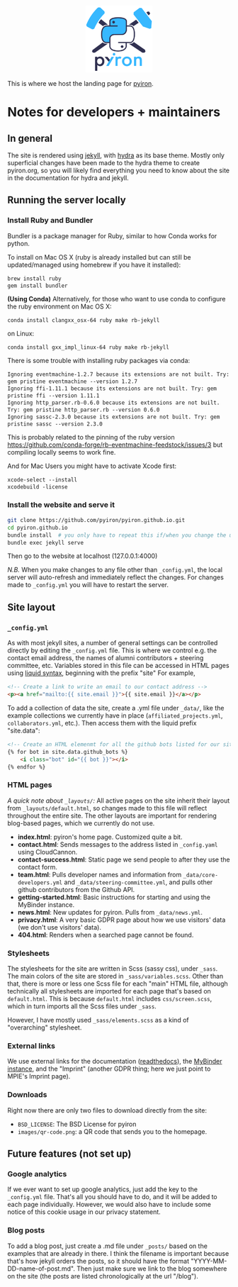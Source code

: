 <p align="center"><img src="images/logo_dark.png" alt="pyiron logo" width="150px;"/></p>

This is where we host the landing page for [pyiron](https://pyiron.org).

# Notes for developers + maintainers
## In general
The site is rendered using [jekyll](https://jekyllrb.com/), with [hydra](https://jekyll-themes.com/hydra/) as its base theme.
Mostly only superficial changes have been made to the hydra theme to create pyiron.org, so you will likely find everything
you need to know about the site in the documentation for hydra and jekyll.

## Running the server locally
### Install Ruby and Bundler
Bundler is a package manager for Ruby, similar to how Conda works for python.

To install on Mac OS X (ruby is already installed but can still be updated/managed using homebrew if you have it installed):
```
brew install ruby
gem install bundler
```

**(Using Conda)**
Alternatively, for those who want to use conda to configure the ruby environment on Mac OS X:
```
conda install clangxx_osx-64 ruby make rb-jekyll
```
on Linux:
```
conda install gxx_impl_linux-64 ruby make rb-jekyll
```

There is some trouble with installing ruby packages via conda: 
```
Ignoring eventmachine-1.2.7 because its extensions are not built. Try: gem pristine eventmachine --version 1.2.7
Ignoring ffi-1.11.1 because its extensions are not built. Try: gem pristine ffi --version 1.11.1
Ignoring http_parser.rb-0.6.0 because its extensions are not built. Try: gem pristine http_parser.rb --version 0.6.0
Ignoring sassc-2.3.0 because its extensions are not built. Try: gem pristine sassc --version 2.3.0
```
This is probably related to the pinning of the ruby version https://github.com/conda-forge/rb-eventmachine-feedstock/issues/3
but compiling locally seems to work fine. 

And for Mac Users you might have to activate Xcode first:
```
xcode-select --install
xcodebuild -license
```

### Install the website and serve it
```bash
git clone https://github.com/pyiron/pyiron.github.io.git
cd pyiron.github.io
bundle install  # you only have to repeat this if/when you change the underlying site layout.
bundle exec jekyll serve
```
Then go to the website at localhost (127.0.0.1:4000)

_N.B._ When you make changes to any file other than `_config.yml`, the local server will auto-refresh and immediately reflect the changes. For
changes made to `_config.yml` you will have to restart the server.

## Site layout

### `_config.yml`

As with most jekyll sites, a number of general settings can be controlled directly by editing the `_config.yml` file.
This is where we control e.g. the contact email address, the names of alumni contributors + steering committee, etc.
Variables stored in this file can be accessed in HTML pages using [liquid syntax](https://shopify.github.io/liquid/basics/introduction/),
beginning with the prefix "site" For example,

```html
<!-- Create a link to write an email to our contact address -->
<p><a href="mailto:{{ site.email }}">{{ site.email }}</a></p>
```

To add a collection of data the site, create a .yml file under `_data/`,
like the example collections we currently have in place (`affiliated_projects.yml`, `collaborators.yml`, etc.). Then access them with the liquid prefix "site.data":

```html
<!-- Create an HTML elemenmt for all the github bots listed for our site -->
{% for bot in site.data.github_bots %}
	<i class="bot" id="{{ bot }}"></i>
{% endfor %}
```

### HTML pages
_A quick note about `_layouts/`:_
All active pages on the site inherit their layout from `_layouts/default.html`, so changes made to this file will reflect throughout
the entire site. The other layouts are important for rendering blog-based pages, which we currently do not use.

- **index.html**: pyiron's home page. Customized quite a bit.
- **contact.html**: Sends messages to the address listed in `_config.yaml` using CloudCannon.
- **contact-success.html**: Static page we send people to after they use the contact form.
- **team.html**: Pulls developer names and information from `_data/core-developers.yml` and `_data/steering-committee.yml`, and pulls other github contributors from the Github API.
- **getting-started.html**: Basic instructions for starting and using the MyBinder instance.
- **news.html**: New updates for pyiron. Pulls from `_data/news.yml`.
- **privacy.html**: A very basic GDPR page about how we use visitors' data (we don't use visitors' data).
- **404.html**: Renders when a searched page cannot be found.

### Stylesheets
The stylesheets for the site are written in Scss (sassy css), under `_sass`. The main colors of the site are stored in `_sass/variables.scss`.
Other than that, there is more or less one Scss file for each "main" HTML file, although technically all stylesheets are imported for each
page that's based on `default.html`. This is because `default.html` includes `css/screen.scss`, which in turn imports all the Scss files under `_sass`.

However, I have mostly used `_sass/elements.scss` as a kind of "overarching" stylesheet.

### External links
We use external links for the documentation ([readthedocs](https://pyiron.readthedocs.io/en/latest/)), the
[MyBinder instance](https://mybinder.org/v2/gh/pyiron/pyiron/master), and the "Imprint" (another GDPR thing;
here we just point to MPIE's Imprint page).

### Downloads
Right now there are only two files to download directly from the site:
- `BSD_LICENSE`: The BSD License for pyiron
- `images/qr-code.png`: a QR code that sends you to the homepage.

## Future features (not set up)
### Google analytics
If we ever want to set up google analytics, just add the key to the `_config.yml` file. That's all you should have to do, and it will be added
to each page individually. However, we would also have to include some notice of this cookie usage in our privacy statement.

### Blog posts
To add a blog post, just create a .md file under `_posts/` based on the examples that are already in there. I think the filename is
important because that's how jekyll orders the posts, so it should have the format "YYYY-MM-DD-name-of-post.md". Then just make sure we
link to the blog somewhere on the site (the posts are listed chronologically at the url "/blog").
